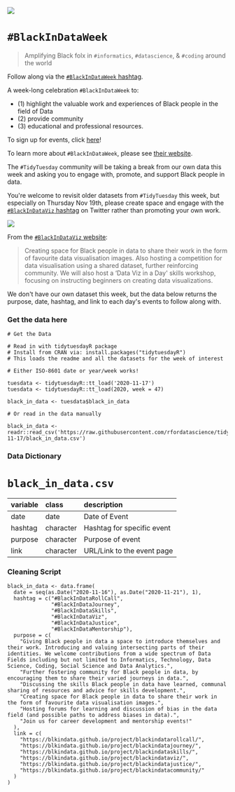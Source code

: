 ![](https://blkindata.github.io/bidweek2020/banner-schedule.png)

# `#BlackInDataWeek`

> Amplifying Black folx in `#informatics`, `#datascience`, & `#coding` around the world  

Follow along via the [`#BlackInDataWeek` hashtag](https://twitter.com/hashtag/BlackInDataWeek).  

A week-long celebration `#BlackInDataWeek` to:  

- (1) highlight the valuable work and experiences of Black people in the field of Data  
- (2) provide community  
- (3) educational and professional resources.  

To sign up for events, click [here](https://www.eventbrite.com/e/blackindataweek-2020-tickets-127652703673)!

To learn more about `#BlackInDataWeek`, please see [their website](https://blkindata.github.io/).

The `#TidyTuesday` community will be taking a break from our own data this week and asking you to engage with, promote, and support Black people in data.

You're welcome to revisit older datasets from `#TidyTuesday` this week, but especially on Thursday Nov 19th, please create space and engage with the [`#BlackInDataViz` hashtag](https://twitter.com/search?q=%23blackindataviz&src=typed_query) on Twitter rather than promoting your own work.

![](https://blkindata.github.io/project/blackindataviz/featured_hu2fed1b541976b7992f47975751508e6e_230350_720x0_resize_lanczos_2.png)

From the [`#BlackInDataViz` website](https://blkindata.github.io/project/blackindataviz/):  

> Creating space for Black people in data to share their work in the form of favourite data visualisation images. Also hosting a competition for data visualisation using a shared dataset, further reinforcing community. We will also host a ‘Data Viz in a Day' skills workshop, focusing on instructing beginners on creating data visualizations.

We don't have our own dataset this week, but the data below returns the purpose, date, hashtag, and link to each day's events to follow along with.

### Get the data here

```{r}
# Get the Data

# Read in with tidytuesdayR package 
# Install from CRAN via: install.packages("tidytuesdayR")
# This loads the readme and all the datasets for the week of interest

# Either ISO-8601 date or year/week works!

tuesdata <- tidytuesdayR::tt_load('2020-11-17')
tuesdata <- tidytuesdayR::tt_load(2020, week = 47)

black_in_data <- tuesdata$black_in_data

# Or read in the data manually

black_in_data <- readr::read_csv('https://raw.githubusercontent.com/rfordatascience/tidytuesday/master/data/2020/2020-11-17/black_in_data.csv')

```
### Data Dictionary

# `black_in_data.csv`

|variable |class     |description |
|:--------|:---------|:-----------|
|date     |date    | Date of Event |
|hashtag  |character | Hashtag for specific event |
|purpose   |character | Purpose of event |
|link |character | URL/Link to the event page |

### Cleaning Script

```{r}
black_in_data <- data.frame(
  date = seq(as.Date("2020-11-16"), as.Date("2020-11-21"), 1),
  hashtag = c("#BlackInDataRollCall",
              "#BlackInDataJourney",
              "#BlackInDataSkills",
              "#BlackInDataViz",
              "#BlackInDataJustice", 
              "#BlackInDataMentorship"),
  purpose = c(
    "Giving Black people in data a space to introduce themselves and their work. Introducing and valuing intersecting parts of their identities. We welcome contributions from a wide spectrum of Data Fields including but not limited to Informatics, Technology, Data Science, Coding, Social Science and Data Analytics.",
    "Further fostering community for Black people in data, by encouraging them to share their varied journeys in data.",
    "Discussing the skills Black people in data have learned, communal sharing of resources and advice for skills development.",
    "Creating space for Black people in data to share their work in the form of favourite data visualisation images.",
    "Hosting forums for learning and discussion of bias in the data field (and possible paths to address biases in data).",
    "Join us for career development and mentorship events!"
  ),
  link = c(
    "https://blkindata.github.io/project/blackindatarollcall/",
    "https://blkindata.github.io/project/blackindatajourney/",
    "https://blkindata.github.io/project/blackindataskills/",
    "https://blkindata.github.io/project/blackindataviz/",
    "https://blkindata.github.io/project/blackindatajustice/",
    "https://blkindata.github.io/project/blackindatacommunity/"
  )
)






```
